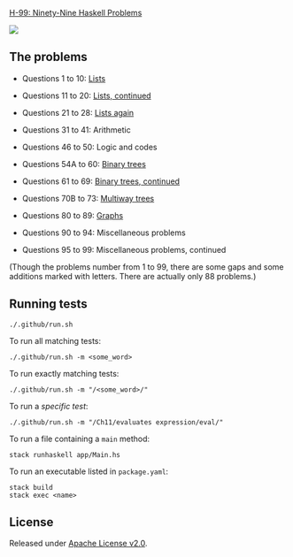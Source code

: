[H-99: Ninety-Nine Haskell Problems](https://wiki.haskell.org/H-99:_Ninety-Nine_Haskell_Problems)

[![](https://github.com/asarkar/99-haskell/workflows/CI/badge.svg)](https://github.com/asarkar/99-haskell/actions)

## The problems

* Questions 1 to 10: [Lists](src/Lists.hs)

* Questions 11 to 20: [Lists, continued](src/Lists2.hs)

* Questions 21 to 28: [Lists again](src/Lists3.hs)

* Questions 31 to 41: Arithmetic

* Questions 46 to 50: Logic and codes

* Questions 54A to 60: [Binary trees](src/BinaryTrees.hs)

* Questions 61 to 69: [Binary trees, continued](src/BinaryTrees2.hs)

* Questions 70B to 73: [Multiway trees](src/MultiwayTrees.hs)

* Questions 80 to 89: [Graphs](src/Graphs.hs)

* Questions 90 to 94: Miscellaneous problems

* Questions 95 to 99: Miscellaneous problems, continued

(Though the problems number from 1 to 99, there are some gaps and some additions marked with letters. There are actually only 88 problems.)

## Running tests

```
./.github/run.sh
```

To run all matching tests:
```
./.github/run.sh -m <some_word>
```

To run exactly matching tests:
```
./.github/run.sh -m "/<some_word>/"
```

To run a _specific test_:
```
./.github/run.sh -m "/Ch11/evaluates expression/eval/"
```

To run a file containing a `main` method:
```
stack runhaskell app/Main.hs
```

To run an executable listed in `package.yaml`:
```
stack build
stack exec <name>
```

## License

Released under [Apache License v2.0](LICENSE).
